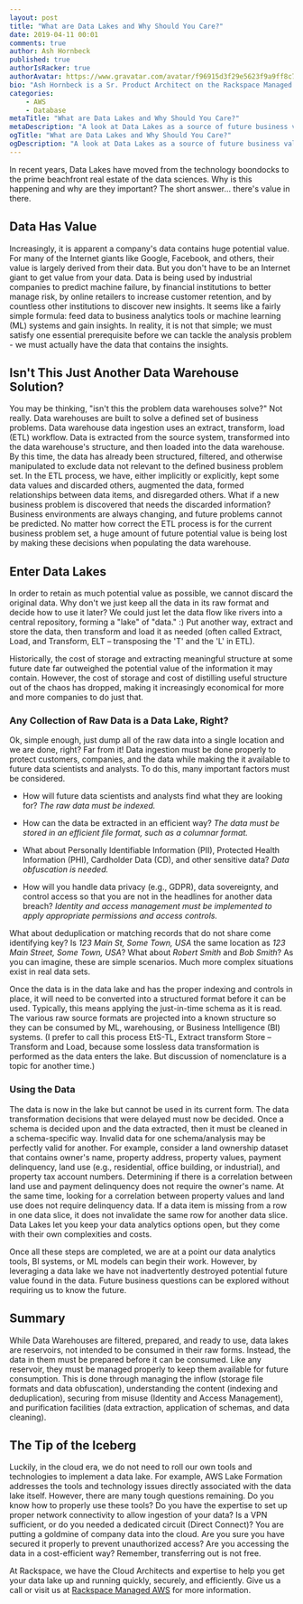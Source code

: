 ```yaml
---
layout: post
title: "What are Data Lakes and Why Should You Care?"
date: 2019-04-11 00:01
comments: true
author: Ash Hornbeck
published: true
authorIsRacker: true
authorAvatar: https://www.gravatar.com/avatar/f96915d3f29e5623f9a9ff8c7cb3148f
bio: "Ash Hornbeck is a Sr. Product Architect on the Rackspace Managed Public Clouds Product Architecture Team."
categories:
    - AWS
    - Database
metaTitle: "What are Data Lakes and Why Should You Care?"
metaDescription: "A look at Data Lakes as a source of future business value."
ogTitle: "What are Data Lakes and Why Should You Care?"
ogDescription: "A look at Data Lakes as a source of future business value."
---
```

In recent years, Data Lakes have moved from the technology boondocks to the prime beachfront real estate of the data sciences. Why is this happening and why are they important? The short answer... there's value in there.
<!-- more -->

## Data Has Value

Increasingly, it is apparent a company's data contains huge potential value. For many of the Internet giants like Google, Facebook, and others, their value is largely derived from their data.  But you don't have to be an Internet giant to get value from your data. Data is being used by industrial companies to predict machine failure, by financial institutions to better manage risk, by online retailers to increase customer retention, and by countless other institutions to discover new insights. It seems like a fairly simple formula: feed data to business analytics tools or machine learning (ML) systems and gain insights. In reality, it is not that simple; we must satisfy one essential prerequisite before we can tackle the analysis problem - we must actually have the data that contains the insights.

## Isn't This Just Another Data Warehouse Solution?

You may be thinking, "isn't this the problem data warehouses solve?" Not really. Data warehouses are built to solve a defined set of business problems. Data warehouse data ingestion uses an extract, transform, load (ETL) workflow. Data is extracted from the source system, transformed into the data warehouse's structure, and then loaded into the data warehouse.  By this time, the data has already been structured, filtered, and otherwise manipulated to exclude data not relevant to the defined business problem set. In the ETL process, we have, either implicitly or explicitly, kept some data values and discarded others, augmented the data, formed relationships between data items, and disregarded others. What if a new business problem is discovered that needs the discarded information? Business environments are always changing, and future problems cannot be predicted. No matter how correct the ETL process is for the current business problem set, a huge amount of future potential value is being lost by making these decisions when populating the data warehouse.

## Enter Data Lakes

In order to retain as much potential value as possible, we cannot discard the original data. Why don't we just keep all the data in its raw format and decide how to use it later? We could just let the data flow like rivers into a central repository, forming a "lake" of "data." :) Put another way, extract and store the data, then transform and load it as needed (often called Extract, Load, and Transform, ELT – transposing the 'T' and the 'L' in ETL).

Historically, the cost of storage and extracting meaningful structure at some future date far outweighed the potential value of the information it may contain. However, the cost of storage and cost of distilling useful structure out of the chaos has dropped, making it increasingly economical for more and more companies to do just that.

### Any Collection of Raw Data is a Data Lake, Right?

Ok, simple enough, just dump all of the raw data into a single location and we are done, right?  Far from it! Data ingestion must be done properly to protect customers, companies, and the data while making the it available to future data scientists and analysts. To do this, many important factors must be considered.

* How will future data scientists and analysts find what they are looking for? _The raw data must be indexed._

* How can the data be extracted in an efficient way? _The data must be stored in an efficient file format, such as a columnar format._

* What about Personally Identifiable Information (PII), Protected Health Information (PHI), Cardholder Data (CD), and other sensitive data? _Data obfuscation is needed._

* How will you handle data privacy (e.g., GDPR), data sovereignty, and control access so that you are not in the headlines for another data breach? _Identity and access management must be implemented to apply appropriate permissions and access controls._

What about deduplication or matching records that do not share come identifying key? Is _123 Main St, Some Town, USA_ the same location as _123 Main Street, Some Town, USA_? What about _Robert Smith_ and _Bob Smith_? As you can imagine, these are simple scenarios. Much more complex situations exist in real data sets.

Once the data is in the data lake and has the proper indexing and controls in place, it will need to be converted into a structured format before it can be used. Typically, this means applying the just-in-time schema as it is read. The various raw source formats are projected into a known structure so they can be consumed by ML, warehousing, or Business Intelligence (BI) systems.  (I prefer to call this process EtS-TL, Extract transform Store – Transform and Load, because some lossless data transformation is performed as the data enters the lake.  But discussion of nomenclature is a topic for another time.)

### Using the Data

The data is now in the lake but cannot be used in its current form. The data transformation decisions that were delayed must now be decided. Once a schema is decided upon and the data extracted, then it must be cleaned in a schema-specific way. Invalid data for one schema/analysis may be perfectly valid for another. For example, consider a land ownership dataset that contains owner's name, property address, property values, payment delinquency, land use (e.g., residential, office building, or industrial), and property tax account numbers.  Determining if there is a correlation between land use and payment delinquency does not require the owner's name. At the same time, looking for a correlation between property values and land use does not require delinquency data. If a data item is missing from a row in one data slice, it does not invalidate the same row for another data slice. Data Lakes let you keep your data analytics options open, but they come with their own complexities and costs.

Once all these steps are completed, we are at a point our data analytics tools, BI systems, or ML models can begin their work. However, by leveraging a data lake we have not inadvertently destroyed potential future value found in the data. Future business questions can be explored without requiring us to know the future.

## Summary 

While Data Warehouses are filtered, prepared, and ready to use, data lakes are reservoirs, not intended to be consumed in their raw forms. Instead, the data in them must be prepared before it can be consumed. Like any reservoir, they must be managed properly to keep them available for future consumption. This is done through managing the inflow (storage file formats and data obfuscation), understanding the content (indexing and deduplication), securing from misuse (Identity and Access Management), and purification facilities (data extraction, application of schemas, and data cleaning).

## The Tip of the Iceberg 

Luckily, in the cloud era, we do not need to roll our own tools and technologies to implement a data lake.  For example, AWS Lake Formation addresses the tools and technology issues directly associated with the data lake itself.  However, there are many tough questions remaining. Do you know how to properly use these tools? Do you have the expertise to set up proper network connectivity to allow ingestion of your data? Is a VPN sufficient, or do you needed a dedicated circuit (Direct Connect)? You are putting a goldmine of company data into the cloud. Are you sure you have secured it properly to prevent unauthorized access? Are you accessing the data in a cost-efficient way? Remember, transferring out is not free.

At Rackspace, we have the Cloud Architects and expertise to help you get your data lake up and running quickly, securely, and efficiently.  Give us a call or visit us at [Rackspace Managed AWS](https://www.rackspace.com/en-us/managed-aws) for more information.
